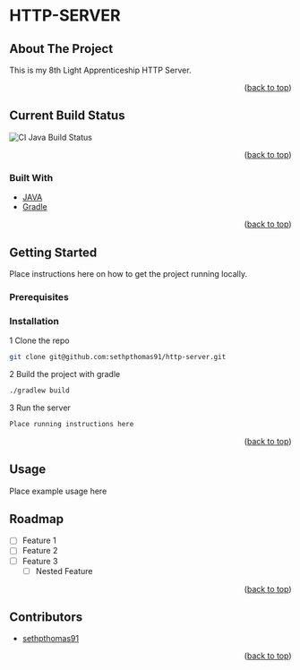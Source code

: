 # HTTP-SERVER

<!-- ABOUT THE PROJECT -->
## About The Project

This is my 8th Light Apprenticeship HTTP Server.

<p align="right">(<a href="#top">back to top</a>)</p>

<!-- BUILD STATUS -->
## Current Build Status

![CI Java Build Status](https://github.com/sethpthomas91/http-server/actions/workflows/gradle.yml/badge.svg)

<p align="right">(<a href="#top">back to top</a>)</p>


<!-- Built With -->
### Built With

* [JAVA](https://www.java.com/en/)
* [Gradle](https://gradle.org/install/)

<p align="right">(<a href="#top">back to top</a>)</p>



<!-- GETTING STARTED -->
## Getting Started

Place instructions here on how to get the project running locally.

### Prerequisites


### Installation

1 Clone the repo
   ```sh
git clone git@github.com:sethpthomas91/http-server.git
   ```

2 Build the project with gradle
   ```sh
./gradlew build   
   ```

3 Run the server
```sh
Place running instructions here
   ```

<p align="right">(<a href="#top">back to top</a>)</p>



<!-- USAGE EXAMPLES -->
## Usage
Place example usage here



<!-- ROADMAP -->
## Roadmap

- [ ] Feature 1
- [ ] Feature 2
- [ ] Feature 3
    - [ ] Nested Feature

<p align="right">(<a href="#top">back to top</a>)</p>



<!-- ACKNOWLEDGMENTS -->
## Contributors

* [sethpthomas91]()

<p align="right">(<a href="#top">back to top</a>)</p>



<!-- MARKDOWN LINKS & IMAGES -->
<!-- https://www.markdownguide.org/basic-syntax/#reference-style-links -->
[contributors-shield]: https://img.shields.io/github/contributors/github_username/repo_name.svg?style=for-the-badge
[contributors-url]: https://github.com/github_username/repo_name/graphs/contributors
[forks-shield]: https://img.shields.io/github/forks/github_username/repo_name.svg?style=for-the-badge
[forks-url]: https://github.com/github_username/repo_name/network/members
[stars-shield]: https://img.shields.io/github/stars/github_username/repo_name.svg?style=for-the-badge
[stars-url]: https://github.com/github_username/repo_name/stargazers
[issues-shield]: https://img.shields.io/github/issues/github_username/repo_name.svg?style=for-the-badge
[issues-url]: https://github.com/github_username/repo_name/issues
[license-shield]: https://img.shields.io/github/license/github_username/repo_name.svg?style=for-the-badge
[license-url]: https://github.com/github_username/repo_name/blob/master/LICENSE.txt
[linkedin-shield]: https://img.shields.io/badge/-LinkedIn-black.svg?style=for-the-badge&logo=linkedin&colorB=555
[linkedin-url]: https://linkedin.com/in/linkedin_username
[product-screenshot]: images/screenshot.png